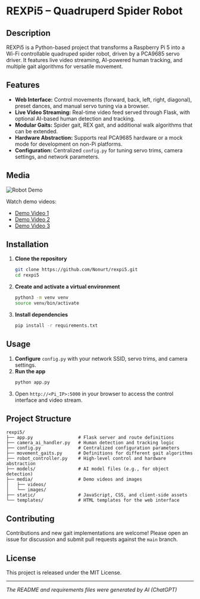 # REXPi5 – Quadruperd Spider Robot

## Description

REXPi5 is a Python-based project that transforms a Raspberry Pi 5 into a Wi-Fi controllable quadruped spider robot, driven by a PCA9685 servo driver. It features live video streaming, AI-powered human tracking, and multiple gait algorithms for versatile movement.

## Features

- **Web Interface:** Control movements (forward, back, left, right, diagonal), preset dances, and manual servo tuning via a browser.
- **Live Video Streaming:** Real-time video feed served through Flask, with optional AI-based human detection and tracking.
- **Modular Gaits:** Spider gait, REX gait, and additional walk algorithms that can be extended.
- **Hardware Abstraction:** Supports real PCA9685 hardware or a mock mode for development on non-Pi platforms.
- **Configuration:** Centralized `config.py` for tuning servo trims, camera settings, and network parameters.

## Media

![Robot Demo](media/images/1.jpg)

Watch demo videos:

- [Demo Video 1](media/videos/1.mp4)
- [Demo Video 2](media/videos/2.mp4)
- [Demo Video 3](media/videos/3.mp4)

## Installation

1. **Clone the repository**
   ```bash
   git clone https://github.com/Nonurt/rexpi5.git
   cd rexpi5
   ```
2. **Create and activate a virtual environment**
   ```bash
   python3 -m venv venv
   source venv/bin/activate
   ```
3. **Install dependencies**
   ```bash
   pip install -r requirements.txt
   ```

## Usage

1. **Configure** `config.py` with your network SSID, servo trims, and camera settings.
2. **Run the app**
   ```bash
   python app.py
   ```
3. Open `http://<Pi_IP>:5000` in your browser to access the control interface and video stream.

## Project Structure

```
rexpi5/
├── app.py                 # Flask server and route definitions
├── camera_ai_handler.py   # Human detection and tracking logic
├── config.py              # Centralized configuration parameters
├── movement_gaits.py      # Definitions for different gait algorithms
├── robot_controller.py    # High-level control and hardware abstraction
├── models/                # AI model files (e.g., for object detection)
├── media/                 # Demo videos and images
│   ├── videos/
│   └── images/
├── static/                # JavaScript, CSS, and client-side assets
└── templates/             # HTML templates for the web interface
```

## Contributing

Contributions and new gait implementations are welcome! Please open an issue for discussion and submit pull requests against the `main` branch.

## License

This project is released under the MIT License.

---

*The README and requirements files were generated by AI (ChatGPT)*
